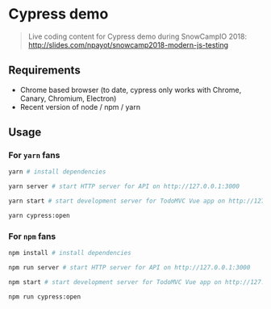 # Cypress demo

> Live coding content for Cypress demo during SnowCampIO 2018: http://slides.com/npayot/snowcamp2018-modern-js-testing

## Requirements

- Chrome based browser (to date, cypress only works with Chrome, Canary, Chromium, Electron)
- Recent version of node / npm / yarn

## Usage

### For `yarn` fans

```bash
yarn # install dependencies
```

```bash
yarn server # start HTTP server for API on http://127.0.0.1:3000

yarn start # start development server for TodoMVC Vue app on http://127.0.0.1:8080/todomvc-vue
```

```bash
yarn cypress:open
```

### For `npm` fans

```bash
npm install # install dependencies
```

```bash
npm run server # start HTTP server for API on http://127.0.0.1:3000

npm start # start development server for TodoMVC Vue app on http://127.0.0.1:8080/todomvc-vue
```

```bash
npm run cypress:open
```

